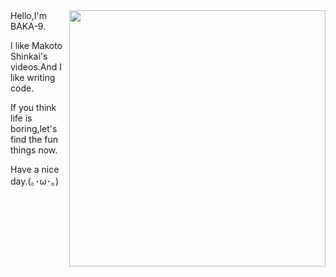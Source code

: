<img align='right' src='https://cdn.jsdelivr.net/gh/baka-9/baka-9/suzume.png' width='410px'>

<font face="font.ttf">
Hello,I'm BAKA-9.

I like Makoto Shinkai's videos.And I like writing code.

If you think life is boring,let's find the fun things now.

Have a nice day.(｡･ω･｡)
</font>
